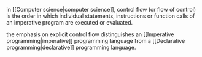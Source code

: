 in [[Computer science|computer science]], control flow (or flow of control) is the order in which individual statements, instructions or function calls of an imperative program are executed or evaluated. 

the emphasis on explicit control flow distinguishes an [[Imperative programming|imperative]] programming language from a [[Declarative programming|declarative]] programming language.

